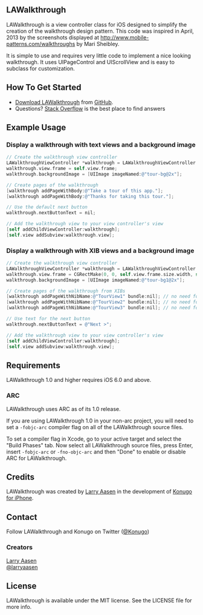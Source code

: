 ## LAWalkthrough

LAWalkthrough is a view controller class for iOS designed to simplify the creation of the walkthrough design pattern.
This code was inspired in April, 2013 by the screenshots displayed at http://www.mobile-patterns.com/walkthroughs
by Mari Sheibley.

It is simple to use and requires very little code to implement a nice looking walkthrough. It uses UIPageControl
and UIScrollView and is easy to subclass for customization.

## How To Get Started

- [Download LAWalkthrough](https://github.com/LarryAasen/LAWalkthrough/zipball/master) from [GitHub](http://github.com).
- Questions? [Stack Overflow](http://stackoverflow.com/questions/tagged/lawalkthrough) is the best place to find answers


## Example Usage

### Display a walkthrough with text views and a background image

``` objective-c
// Create the walkthrough view controller
LAWalkthroughViewController *walkthrough = LAWalkthroughViewController.new;
walkthrough.view.frame = self.view.frame;
walkthrough.backgroundImage = [UIImage imageNamed:@"tour-bg@2x"];

// Create pages of the walkthrough
[walkthrough addPageWithBody:@"Take a tour of this app."];
[walkthrough addPageWithBody:@"Thanks for taking this tour."];

// Use the default next button
walkthrough.nextButtonText = nil;

// Add the walkthrough view to your view controller's view
[self addChildViewController:walkthrough];
[self.view addSubview:walkthrough.view];
```

### Display a walkthrough with XIB views and a background image

``` objective-c
// Create the walkthrough view controller
LAWalkthroughViewController *walkthrough = LAWalkthroughViewController.new;
walkthrough.view.frame = CGRectMake(0, 0, self.view.frame.size.width, self.view.frame.size.height-50);
walkthrough.backgroundImage = [UIImage imageNamed:@"tour-bg1@2x"];

// Create pages of the walkthrough from XIBs
[walkthrough addPageWithNibName:@"TourView1" bundle:nil]; // no need for a view controller
[walkthrough addPageWithNibName:@"TourView2" bundle:nil]; // no need for a view controller
[walkthrough addPageWithNibName:@"TourView3" bundle:nil]; // no need for a view controller

// Use text for the next button
walkthrough.nextButtonText = @"Next >";

// Add the walkthrough view to your view controller's view
[self addChildViewController:walkthrough];
[self.view addSubview:walkthrough.view];
```

## Requirements

LAWalkthrough 1.0 and higher requires iOS 6.0 and above.

### ARC

LAWalkthrough uses ARC as of its 1.0 release.

If you are using LAWalkthrough 1.0 in your non-arc project, you will need to set a `-fobjc-arc` compiler flag on all of the LAWalkthrough source files.

To set a compiler flag in Xcode, go to your active target and select the "Build Phases" tab. Now select all LAWalkthrough source files, press Enter, insert `-fobjc-arc` or `-fno-objc-arc` and then "Done" to enable or disable ARC for LAWalkthrough.

## Credits

LAWalkthrough was created by [Larry Aasen](https://github.com/larryaasen/) in the development of [Konugo for iPhone](http://www.konugo.com).

## Contact

Follow LAWalkthrough and Konugo on Twitter ([@Konugo](https://twitter.com/Konugo))

### Creators

[Larry Aasen](https://github.com/larryaasen)  
[@larryaasen](https://twitter.com/larryaasen)

## License

LAWalkthrough is available under the MIT license. See the LICENSE file for more info.
